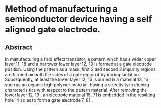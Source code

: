 # Method of manufacturing a semiconductor device having a self aligned gate electrode.

## Abstract
In manufacturing a field effect transistor, a pattern which has a wider upper layer 11, 18 and a narrower lower layer 12, 19 is formed at a gate electrode position. Using the pattern as a mask, first 2 and second 3 impurity regions are formed on both the sides of a gate region 4 by ion implantation. Subsequently, at least the lower layer 12, 15 is buried in a material 13, 16 , such as an organic high polymer material, having a selectivity in etching characteris tics with respect to the pattern material. After removing the lower layer 12, 19 , an electrode material 15, 71 is embedded in the resulting hole 14 so as to form a gate electrode 7, 81 .
